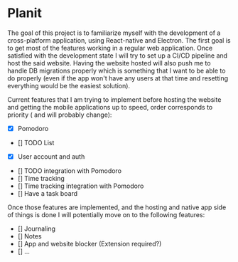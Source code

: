 # Planit

The goal of this project is to familiarize myself with the development of a cross-platform application, using React-native and Electron. The first goal is to get most of the features working in a regular web application. Once satisfied with the development state I will try to set up a CI/CD pipeline and host the said website. Having the website hosted will also push me to handle DB migrations properly which is something that I want to be able to do properly (even if the app won't have any users at that time and resetting everything would be the easiest solution).

Current features that I am trying to implement before hosting the website and getting the mobile applications up to speed, order corresponds to priority ( and will probably change):

- [X] Pomodoro
- [] TODO List
- [X] User account and auth
- [] TODO integration with Pomodoro
- [] Time tracking
- [] Time tracking integration with Pomodoro
- [] Have a task board

Once those features are implemented, and the hosting and native app side of things is done I will potentially move on to the following features:

- [] Journaling
- [] Notes
- [] App and website blocker (Extension required?)
- [] ...
